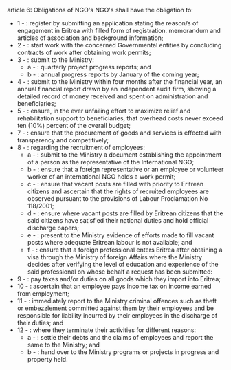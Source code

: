 article 6: Obligations of NGO&#39;s 
NGO&#39;s shall have the obligation to: 
<ul>
			<li>1 - : register by submitting an application stating the reason&#x2F;s of engagement in Eritrea with filled form of registration. memorandum and articles of association and background information; <ul>
			</ul></li>			<li>2 - : start work with the concerned Governmental entities by concluding contracts of work after obtaining work permits; <ul>
			</ul></li>			<li>3 - : submit to the Ministry: <ul>
						<li>a - : quarterly project progress reports; and<ul>
						</ul></li>						<li>b - : annual progress reports by January of the coming year;<ul>
						</ul></li>			</ul></li>			<li>4 - : submit to the Ministry within four months after the financial year, an annual financial report drawn by an independent audit firm, showing a detailed record of money received and spent on administration and beneficiaries; <ul>
			</ul></li>			<li>5 - : ensure, in the ever unfailing effort to maximize relief and rehabilitation support to beneficiaries, that overhead costs never exceed ten (10%) percent of the overall budget; <ul>
			</ul></li>			<li>7 - : ensure that the procurement of goods and services is effected with transparency and competitively; <ul>
			</ul></li>			<li>8 - : regarding the recruitment of employees: <ul>
						<li>a - : submit to the Ministry a document establishing the  appointment of a person as the representative of the International NGO; <ul>
						</ul></li>						<li>b - : ensure that a foreign representative or an employee or volunteer worker of an international NGO holds a work permit; <ul>
						</ul></li>						<li>c - : ensure that vacant posts are filled with priority to Eritrean citizens and ascertain that the rights of recruited employees are observed pursuant to the provisions of Labour Proclamation No 118&#x2F;2001; <ul>
						</ul></li>						<li>d - : ensure where vacant posts are filled by Eritrean citizens that the said citizens have satisfied their national duties and hold official discharge papers; <ul>
						</ul></li>						<li>e - : present to the Ministry evidence of efforts made to fill vacant posts where adequate Eritrean labour is not available; and <ul>
						</ul></li>						<li>f - : ensure that a foreign professional enters Eritrea after obtaining a visa through the Ministry of foreign Affairs where the Ministry decides after verifying the level of education and experience of the said professional on whose behalf a request has been submitted: <ul>
						</ul></li>			</ul></li>			<li>9 - : pay taxes and&#x2F;or duties on all goods which they import into Eritrea; <ul>
			</ul></li>			<li>10 - : ascertain that an employee pays income tax on income earned from employment; <ul>
			</ul></li>			<li>11 - : immediately report to the Ministry criminal offences such as theft or embezzlement committed against them by their employees and be responsible for liability incurred by their employees in the discharge of their duties; and <ul>
			</ul></li>			<li>12 - : where they terminate their activities for different reasons: <ul>
						<li>a - : settle their debts and the claims of employees and report the same to the Ministry; and <ul>
						</ul></li>						<li>b - : hand over to the Ministry programs or projects in progress and property held. <ul>
						</ul></li>			</ul></li></ul>